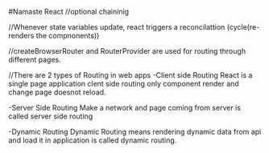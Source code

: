 #Namaste React
//optional chaininig

//Whenever state variables update, react triggers a reconcilattion (cycle(re-renders the compnonents))

//createBrowserRouter and RouterProvider are used for routing through different pages. 

//There are 2 types of Routing in web apps
-Client side Routing
React is a single page application clent side routing only component render and change page doesnot reload.

-Server Side Routing
Make a network and page coming from server is called server side routing

-Dynamic Routing
Dynamic Routing means rendering dynamic data from api and load it in application is called dynamic routing. 
